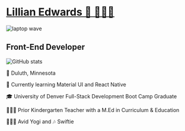 # [Lillian Edwards 🪩 👩🏼‍💻 ](https://magnificent-churros-a12606.netlify.app/#) 

![laptop wave](https://github.com/lillianedwards/lillianedwards/assets/137111941/388b52d5-2c18-4b21-8fa9-b6883aa7f5a3)

## Front-End Developer
![GitHub stats](https://github-readme-stats.vercel.app/api?username=lillianedwards&show_icons=true&theme=merko)


📍 Duluth, Minnesota 

🔎 Currently learning Material UI and React Native 

🎓 University of Denver Full-Stack Development Boot Camp Graduate

👩🏼‍🏫 Prior Kindergarten Teacher with a M.Ed in Curriculum & Education

🧘🏼‍♀️ Avid Yogi and 🎶 Swiftie


<!---
lillianedwards/lillianedwards is a ✨ special ✨ repository because its `README.md` (this file) appears on your GitHub profile.
You can click the Preview link to take a look at your changes.
--->

